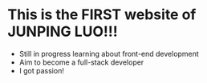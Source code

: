 # This is the FIRST website of JUNPING LUO!!!
- Still in progress learning about front-end development
- Aim to become a full-stack developer
- I got passion!
